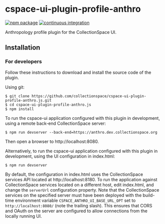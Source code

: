 # cspace-ui-plugin-profile-anthro

[![npm package](https://img.shields.io/npm/v/cspace-ui-plugin-profile-anthro.svg)](https://www.npmjs.com/package/cspace-ui-plugin-profile-anthro)
[![continuous integration](https://github.com/collectionspace/cspace-ui-plugin-profile-anthro.js/actions/workflows/ci-js.yml/badge.svg?branch=master&event=push)](https://github.com/collectionspace/cspace-ui-plugin-profile-anthro.js/actions/workflows/ci-js.yml)

Anthropology profile plugin for the CollectionSpace UI.

## Installation

### For developers

Follow these instructions to download and install the source code of the plugin.

Using git:

```
$ git clone https://github.com/collectionspace/cspace-ui-plugin-profile-anthro.js.git
$ cd cspace-ui-plugin-profile-anthro.js
$ npm install
```

To run the cspace-ui application configured with this plugin in development, using a remote
back-end CollectionSpace server:

```
$ npm run devserver --back-end=https://anthro.dev.collectionspace.org
```

Then open a browser to http://localhost:8080.

Alternatively, to run the cspace-ui application configured with this plugin in development, using
the UI configuration in index.html:

```
$ npm run devserver
```

By default, the configuration in index.html uses the CollectionSpace services API located at
http://localhost:8180. To run the application against CollectionSpace services located on a
different host, edit index.html, and change the `serverUrl` configuration property. Note that the
CollectionSpace services on the specified server must have been deployed with the build-time
environment variable `CSPACE_ANTHRO_UI_BASE_URL_OPT` set to `http://localhost:8080/` (note the
trailing slash). This ensures that CORS and OAuth on the server are configured to allow connections
from the locally running UI.